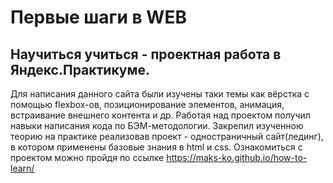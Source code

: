 # Первые шаги в WEB  
## Научиться учиться - проектная работа в Яндекс.Практикуме.  
Для написания данного сайта были изучены таки темы как вёрстка с помощью flexbox-ов, позиционирование элементов, анимация, встраивание внешнего контента и др.
Работая над проектом получил навыки написания кода по БЭМ-методологии. Закрепил изученною теорию на практике реализовав проект - одностраничный сайт(лединг), в котором применены базовые знания в html и css. Ознакомиться с проектом можно пройдя по ссылке https://maks-ko.github.io/how-to-learn/